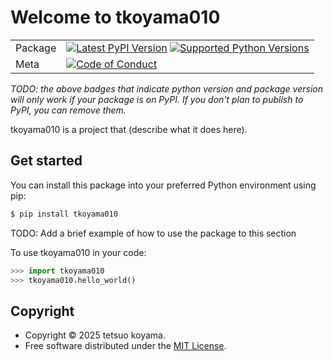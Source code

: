 # Welcome to tkoyama010

|        |        |
|--------|--------|
| Package | [![Latest PyPI Version](https://img.shields.io/pypi/v/tkoyama010.svg)](https://pypi.org/project/tkoyama010/) [![Supported Python Versions](https://img.shields.io/pypi/pyversions/tkoyama010.svg)](https://pypi.org/project/tkoyama010/)  |
| Meta   | [![Code of Conduct](https://img.shields.io/badge/Contributor%20Covenant-v2.0%20adopted-ff69b4.svg)](CODE_OF_CONDUCT.md) |

*TODO: the above badges that indicate python version and package version will only work if your package is on PyPI.
If you don't plan to publish to PyPI, you can remove them.*

tkoyama010 is a project that (describe what it does here).

## Get started

You can install this package into your preferred Python environment using pip:

```bash
$ pip install tkoyama010
```

TODO: Add a brief example of how to use the package to this section

To use tkoyama010 in your code:

```python
>>> import tkoyama010
>>> tkoyama010.hello_world()
```

## Copyright

- Copyright © 2025 tetsuo koyama.
- Free software distributed under the [MIT License](./LICENSE).
